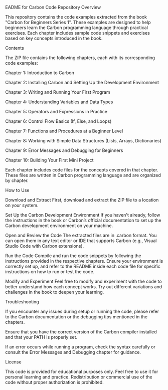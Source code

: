 EADME for Carbon Code Repository
Overview

This repository contains the code examples extracted from the book "Carbon for Beginners Series 1". These examples are designed to help beginners learn the Carbon programming language through practical exercises. Each chapter includes sample code snippets and exercises based on key concepts introduced in the book.

Contents

The ZIP file contains the following chapters, each with its corresponding code examples:

Chapter 1: Introduction to Carbon

Chapter 2: Installing Carbon and Setting Up the Development Environment

Chapter 3: Writing and Running Your First Program

Chapter 4: Understanding Variables and Data Types

Chapter 5: Operators and Expressions in Practice

Chapter 6: Control Flow Basics (If, Else, and Loops)

Chapter 7: Functions and Procedures at a Beginner Level

Chapter 8: Working with Simple Data Structures (Lists, Arrays, Dictionaries)

Chapter 9: Error Messages and Debugging for Beginners

Chapter 10: Building Your First Mini Project

Each chapter includes code files for the concepts covered in that chapter. These files are written in Carbon programming language and are organized by chapter.

How to Use

Download and Extract
First, download and extract the ZIP file to a location on your system.

Set Up the Carbon Development Environment
If you haven't already, follow the instructions in the book or Carbon’s official documentation
 to set up the Carbon development environment on your machine.

Open and Review the Code
The extracted files are in .carbon format. You can open them in any text editor or IDE that supports Carbon (e.g., Visual Studio Code with Carbon extensions).

Run the Code
Compile and run the code snippets by following the instructions provided in the respective chapters. Ensure your environment is correctly set up, and refer to the README inside each code file for specific instructions on how to run or test the code.

Modify and Experiment
Feel free to modify and experiment with the code to better understand how each concept works. Try out different variations and challenges in the book to deepen your learning.

Troubleshooting

If you encounter any issues during setup or running the code, please refer to the Carbon documentation or the debugging tips mentioned in the chapters.

Ensure that you have the correct version of the Carbon compiler installed and that your PATH is properly set.

If an error occurs while running a program, check the syntax carefully or consult the Error Messages and Debugging chapter for guidance.

License

This code is provided for educational purposes only. Feel free to use it for personal learning and practice. Redistribution or commercial use of the code without proper authorization is prohibited.
